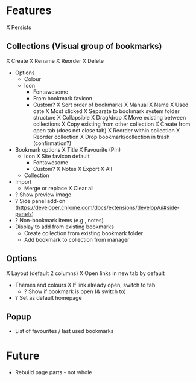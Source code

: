 # Features
X Persists

## Collections (Visual group of bookmarks)
X Create
X Rename
X Reorder
X Delete
- Options
  - Colour
  - Icon
    - Fontawesome
    - From bookmark favicon
    - Custom?
  X Sort order of bookmarks
    X Manual
    X Name
    X Used date
    X Most clicked
X Separate to bookmark system folder structure
X Collapsible
X Drag/drop
  X Move existing between collections
  X Copy existing from other collection
  X Create from open tab (does not close tab)
  X Reorder within collection
  X Reorder collection
  X Drop bookmark/collection in trash (confirmation?)
- Bookmark options
  X Title
  X Favourite (Pin)
  - Icon
    X Site favicon default
    - Fontawesome
    - Custom?
  X Notes
X Export
  X All
  - Collection
- Import
  - Merge or replace
X Clear all
- ? Show preview image
- ? Side panel add-on (https://developer.chrome.com/docs/extensions/develop/ui#side-panels)
- ? Non-bookmark items (e.g., notes)
- Display to add from existing bookmarks
  - Create collection from existing bookmark folder
  - Add bookmark to collection from manager

## Options
X Layout (default 2 columns)
X Open links in new tab by default
- Themes and colours
X If link already open, switch to tab
  - ? Show if bookmark is open (& switch to)
- ? Set as default homepage

## Popup
- List of favourites / last used bookmarks

# Future
- Rebuild page parts - not whole